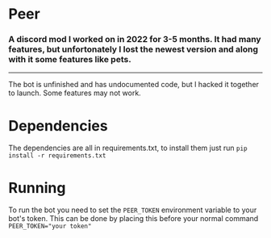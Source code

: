 # Peer
### A discord mod I worked on in 2022 for 3-5 months. It had many features, but unfortonately I lost the newest version and along with it some features like pets.
---
The bot is unfinished and has undocumented code, but I hacked it together to launch. Some features may not work.

# Dependencies
The dependencies are all in requirements.txt, to install them just run
`pip install -r requirements.txt`

# Running
To run the bot you need to set the `PEER_TOKEN` environment variable to your bot's token. This can be done by placing this before your normal command
`PEER_TOKEN="your token"`